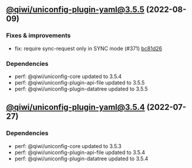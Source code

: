 ## [@qiwi/uniconfig-plugin-yaml@3.5.5](https://github.com/qiwi/uniconfig/compare/2022.7.27-qiwi.uniconfig-plugin-yaml.3.5.4-f0...2022.8.9-qiwi.uniconfig-plugin-yaml.3.5.5-f0) (2022-08-09)

### Fixes & improvements
* fix: require sync-request only in SYNC mode (#371) [bc81d26](https://github.com/qiwi/uniconfig/commit/bc81d261273ce3976f71db5e7e6dcea3584ad483)

### Dependencies
* perf: @qiwi/uniconfig-core updated to 3.5.4
* perf: @qiwi/uniconfig-plugin-api-file updated to 3.5.5
* perf: @qiwi/uniconfig-plugin-datatree updated to 3.5.5

## [@qiwi/uniconfig-plugin-yaml@3.5.4](https://github.com/qiwi/uniconfig/compare/@qiwi/uniconfig-plugin-yaml@3.5.3...2022.7.27-qiwi.uniconfig-plugin-yaml.3.5.4-f0) (2022-07-27)

### Dependencies
* perf: @qiwi/uniconfig-core updated to 3.5.3
* perf: @qiwi/uniconfig-plugin-api-file updated to 3.5.4
* perf: @qiwi/uniconfig-plugin-datatree updated to 3.5.4
